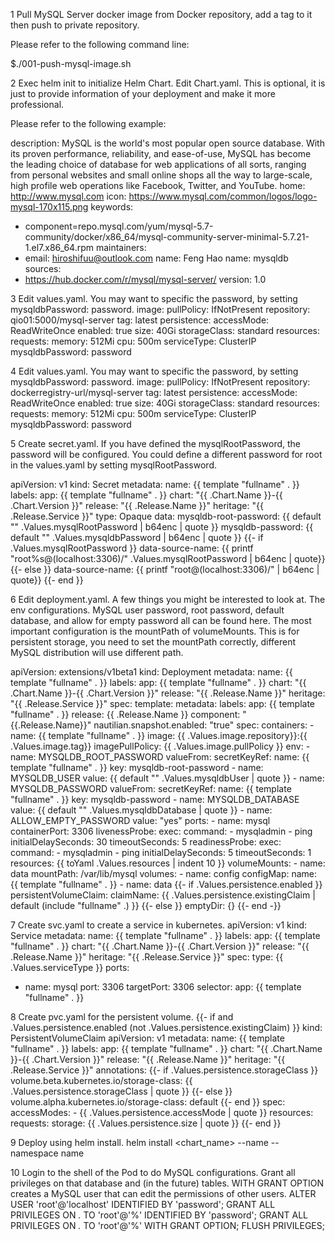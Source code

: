 1 Pull MySQL Server docker image from Docker repository, add a tag to it then push to private repository.

Please refer to the following command line:

$./001-push-mysql-image.sh

2 Exec helm init to initialize Helm Chart.
Edit Chart.yaml. This is optional, it is just to provide information of your deployment and make it more professional.

Please refer to the following example:

description: MySQL is the world's most popular open source database. With its proven performance, reliability, and ease-of-use, MySQL has become the leading choice of database for web applications of all sorts, ranging from personal websites and small online shops all the way to large-scale, high profile web operations like Facebook, Twitter, and YouTube.
home: http://www.mysql.com
icon: https://www.mysql.com/common/logos/logo-mysql-170x115.png
keywords:
- component=repo.mysql.com/yum/mysql-5.7-community/docker/x86_64/mysql-community-server-minimal-5.7.21-1.el7.x86_64.rpm
maintainers:
- email: hiroshifuu@outlook.com
  name: Feng Hao
name: mysqldb
sources:
- https://hub.docker.com/r/mysql/mysql-server/
version: 1.0

3 Edit values.yaml. You may want to specific the password, by setting mysqldbPassword: password.
image:
  pullPolicy: IfNotPresent
  repository: qio01:5000/mysql-server
  tag: latest
persistence:
  accessMode: ReadWriteOnce
  enabled: true
  size: 40Gi
  storageClass: standard
resources:
  requests:
    memory: 512Mi
    cpu: 500m
serviceType: ClusterIP
mysqldbPassword: password

4 Edit values.yaml. You may want to specific the password, by setting mysqldbPassword: password.
image:
  pullPolicy: IfNotPresent
  repository: dockerregistry-url/mysql-server
  tag: latest
persistence:
  accessMode: ReadWriteOnce
  enabled: true
  size: 40Gi
  storageClass: standard
resources:
  requests:
    memory: 512Mi
    cpu: 500m
serviceType: ClusterIP
mysqldbPassword: password

5 Create secret.yaml. If you have defined the mysqlRootPassword, the password will be configured. You could define a different password for root in the values.yaml by setting mysqlRootPassword.

apiVersion: v1
kind: Secret
metadata:
  name: {{ template "fullname" . }}
  labels:
    app: {{ template "fullname" . }}
    chart: "{{ .Chart.Name }}-{{ .Chart.Version }}"
    release: "{{ .Release.Name }}"
    heritage: "{{ .Release.Service }}"
type: Opaque
data:
  mysqldb-root-password: {{ default "" .Values.mysqlRootPassword | b64enc | quote }}
  mysqldb-password: {{ default "" .Values.mysqldbPassword | b64enc | quote }}
{{- if .Values.mysqlRootPassword }}
  data-source-name: {{ printf "root%s@(localhost:3306)/" .Values.mysqlRootPassword | b64enc | quote}}
{{- else }}
  data-source-name: {{ printf "root@(localhost:3306)/" | b64enc | quote}}
{{- end }}

6 Edit deployment.yaml. A few things you might be interested to look at. The env configurations. MySQL user password, root password, default database, and allow for empty password all can be found here. The most important configuration is the mountPath of volumeMounts. This is for persistent storage, you need to set the mountPath correctly, different MySQL distribution will use different path.

apiVersion: extensions/v1beta1
kind: Deployment
metadata:
  name: {{ template "fullname" . }}
  labels:
    app: {{ template "fullname" . }}
    chart: "{{ .Chart.Name }}-{{ .Chart.Version }}"
    release: "{{ .Release.Name }}"
    heritage: "{{ .Release.Service }}"
spec:
  template:
    metadata:
      labels:
        app: {{ template "fullname" . }}
        release: {{ .Release.Name }}
        component: "{{.Release.Name}}"
        nautilian.snapshot.enabled: "true"
    spec:
      containers:
      - name: {{ template "fullname" . }}
        image: {{ .Values.image.repository}}:{{ .Values.image.tag}}
        imagePullPolicy: {{ .Values.image.pullPolicy }}
        env:
        - name: MYSQLDB_ROOT_PASSWORD
          valueFrom:
            secretKeyRef:
              name: {{ template "fullname" . }}
              key: mysqldb-root-password
        - name: MYSQLDB_USER
          value: {{ default "" .Values.mysqldbUser | quote }}
        - name: MYSQLDB_PASSWORD
          valueFrom:
            secretKeyRef:
              name: {{ template "fullname" . }}
              key: mysqldb-password
        - name: MYSQLDB_DATABASE
          value: {{ default "" .Values.mysqldbDatabase | quote }}
        - name: ALLOW_EMPTY_PASSWORD
          value: "yes"
        ports:
        - name: mysql
          containerPort: 3306
        livenessProbe:
          exec:
            command:
            - mysqladmin
            - ping
          initialDelaySeconds: 30
          timeoutSeconds: 5
        readinessProbe:
          exec:
            command:
            - mysqladmin
            - ping
          initialDelaySeconds: 5
          timeoutSeconds: 1
        resources:
{{ toYaml .Values.resources | indent 10 }}
        volumeMounts:
        - name: data
          mountPath: /var/lib/mysql
      volumes:
      - name: config
        configMap:
          name: {{ template "fullname" . }}
      - name: data
      {{- if .Values.persistence.enabled }}
        persistentVolumeClaim:
          claimName: {{ .Values.persistence.existingClaim | default (include "fullname" .) }}
      {{- else }}
        emptyDir: {}
      {{- end -}}

7 Create svc.yaml to create a service in kubernetes.
apiVersion: v1
kind: Service
metadata:
  name: {{ template "fullname" . }}
  labels:
    app: {{ template "fullname" . }}
    chart: "{{ .Chart.Name }}-{{ .Chart.Version }}"
    release: "{{ .Release.Name }}"
    heritage: "{{ .Release.Service }}"
spec:
  type: {{ .Values.serviceType }}
  ports:
  - name: mysql
    port: 3306
    targetPort: 3306
  selector:
    app: {{ template "fullname" . }}

8 Create pvc.yaml for the persistent volume.
{{- if and .Values.persistence.enabled (not .Values.persistence.existingClaim) }}
kind: PersistentVolumeClaim
apiVersion: v1
metadata:
  name: {{ template "fullname" . }}
  labels:
    app: {{ template "fullname" . }}
    chart: "{{ .Chart.Name }}-{{ .Chart.Version }}"
    release: "{{ .Release.Name }}"
    heritage: "{{ .Release.Service }}"
  annotations:
  {{- if .Values.persistence.storageClass }}
    volume.beta.kubernetes.io/storage-class: {{ .Values.persistence.storageClass | quote }}
  {{- else }}
    volume.alpha.kubernetes.io/storage-class: default
  {{- end }}
spec:
  accessModes:
    - {{ .Values.persistence.accessMode | quote }}
  resources:
    requests:
      storage: {{ .Values.persistence.size | quote }}
{{- end }}

9 Deploy using helm install.
helm install <chart_name> --name <release-name> --namespace <name-space> name

10 Login to the shell of the Pod to do MySQL configurations. Grant all privileges on that database and (in the future) tables. WITH GRANT OPTION creates a MySQL user that can edit the permissions of other users.
ALTER USER 'root'@'localhost' IDENTIFIED BY 'password';
GRANT ALL PRIVILEGES ON *.* TO 'root'@'%' IDENTIFIED BY 'password';
GRANT ALL PRIVILEGES ON *.* TO 'root'@'%' WITH GRANT OPTION;
FLUSH PRIVILEGES;
